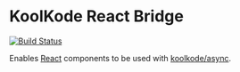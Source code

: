 # KoolKode React Bridge

[![Build Status](https://travis-ci.org/koolkode/async-react.svg?branch=master)](https://travis-ci.org/koolkode/async-react)

Enables [React](https://github.com/reactphp) components to be used with [koolkode/async](https://github.com/koolkode/async).
